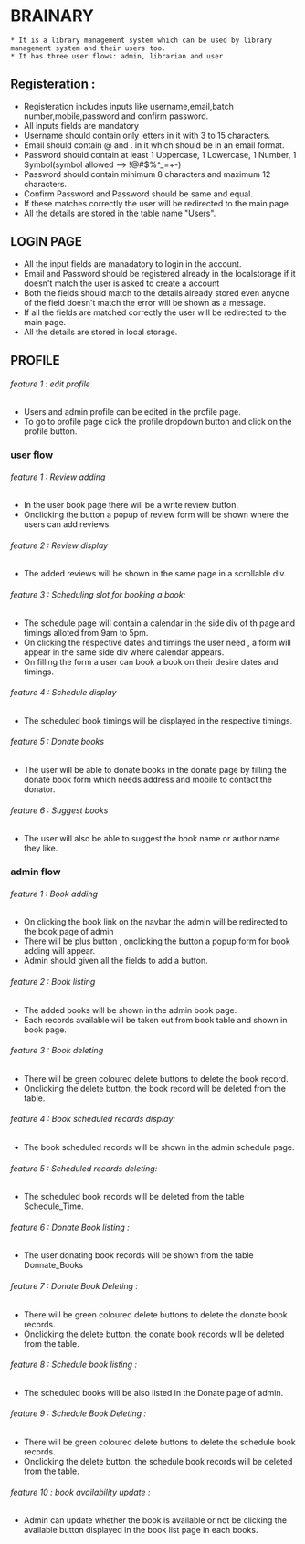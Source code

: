 # BRAINARY  

    * It is a library management system which can be used by library management system and their users too.
    * It has three user flows: admin, librarian and user

## Registeration :

* Registeration includes inputs like username,email,batch number,mobile,password and confirm password.
* All inputs fields are mandatory
* Username should contain only letters in it with 3 to 15 characters.
* Email should contain @ and . in it which should be in an email format.
* Password should contain at least 1 Uppercase, 1 Lowercase, 1 Number, 1 Symbol(symbol allowed --> !@#$%^_=+-)
* Password should contain minimum 8 characters and maximum 12 characters.
* Confirm Password and Password should be same and equal.
* If these matches correctly the user will be redirected to the main page.
* All the details are stored in the table name "Users".

## LOGIN PAGE

* All the input fields are manadatory to login in the account.
* Email and Password should be registered already in the localstorage if it doesn't match the user is asked to create a account
* Both the fields should match to the details already stored even anyone of the field doesn't match the error will be shown as a message.
* If all the fields are matched correctly the user will be redirected to the main page.
* All the details are stored in local storage.

## PROFILE

###### feature 1 : edit profile

* Users and admin profile can be edited in the profile page.
* To go to profile page click the profile dropdown button and click on the profile button.

### user flow

###### feature 1 : Review adding

* In the user book page there will be a write review button.
* Onclicking the button a popup of review form will be shown where the  users can add reviews.

###### feature 2 : Review display

* The added reviews will be shown in the same page in a scrollable div.

###### feature 3 : Scheduling slot for booking a book:

* The schedule page will contain a calendar in the side div of th page and timings alloted from 9am to 5pm.
* On clicking the respective dates and timings the user need , a form will appear in the same side div where calendar appears.
* On filling the form a user can book a book on their desire dates and timings.

###### feature 4 : Schedule display

* The scheduled book timings will be displayed in the respective timings.

###### feature 5 : Donate books

* The user will be able to donate books in the donate page by filling the donate book form which needs address and mobile to contact the donator.

###### feature 6 : Suggest books

* The user will also be able to suggest the book name or author name they like.

### admin flow
   
###### feature 1 : Book adding

* On clicking the book link on the navbar the admin will be redirected to the book page of admin
* There will be plus button , onclicking the button a popup form for book adding will appear.
* Admin should given all the fields to add a button.

###### feature 2 : Book listing

* The added books will be shown in the admin book page.
* Each records available will be taken out from book table and shown in book page.

###### feature 3 : Book deleting

* There will be green coloured delete buttons to delete the book record.
* Onclicking the delete button, the book record will be deleted from the table.

###### feature 4 : Book scheduled records display:

* The book scheduled records will be shown in the admin schedule page.

###### feature 5 : Scheduled records deleting:

* The scheduled book records will be deleted from the table Schedule_Time.

###### feature 6 : Donate Book listing :

* The user donating book records will be shown from the table Donnate_Books

###### feature 7 : Donate Book Deleting : 

* There will be green coloured delete buttons to delete the donate book records.
* Onclicking the delete button, the donate book records will be deleted from the table.

###### feature 8 : Schedule book listing :

* The scheduled books will be also listed in the Donate page of admin.

###### feature 9 : Schedule Book Deleting : 

* There will be green coloured delete buttons to delete the schedule book records.
* Onclicking the delete button, the schedule book records will be deleted from the table.

###### feature 10 : book availability update :
 
* Admin can update whether the book is available or not be clicking the available button displayed in the book list page in each books.